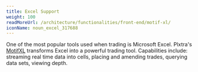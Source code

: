 ```yaml
---
title: Excel Support
weight: 100
readMoreUrl: /architecture/functionalities/front-end/motif-xl/
iconName: noun_excel_317688
---
```


One of the most popular tools used when trading is Microsoft Excel.  Plxtra's [MotifXL](/architecture/functionalities/front-end/motif-xl/) transforms Excel into a powerful trading tool.  Capabilities include: streaming real time data into cells, placing and amending trades, querying data sets, viewing depth.
